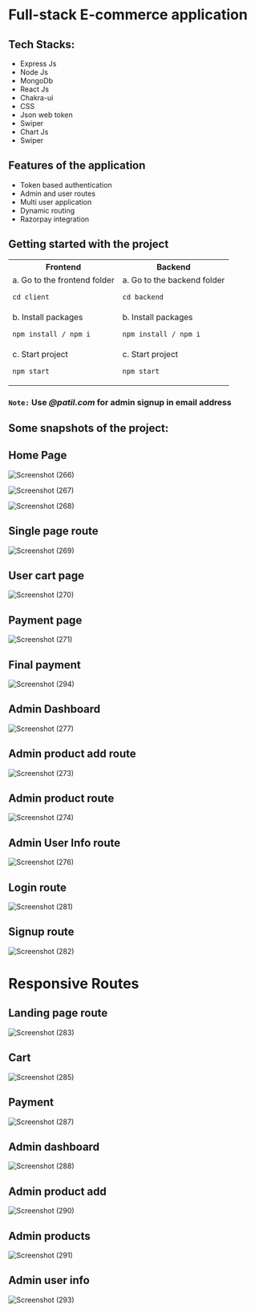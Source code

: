 # Full-stack E-commerce application

## Tech Stacks:
<ul>
    <li>Express Js</li>
    <li>Node Js</li>
    <li>MongoDb</li>
    <li>React Js</li>
    <li>Chakra-ui</li>
    <li>CSS</li>
    <li>Json web token</li>
    <li>Swiper</li>
    <li>Chart Js</li>
    <li>Swiper</li>
</ul>

## Features of the application
<ul>
<li>Token based authentication</li>
<li>Admin and user routes</li>
<li>Multi user application</li>
<li>Dynamic routing</li>
<li>Razorpay integration</li>
</ul>

## Getting started with the project

<table>
  <tr>
    <th>Frontend</th>
    <th>Backend</th>
   
  </tr>
  <tr>
    <td>a. Go to the frontend folder
    
  `cd client`</td>
    <td>a. Go to the backend folder

`cd backend`</td>
  </tr>
  <tr>
    <td>b.  Install packages

`npm install / npm i`
</td>
    <td>b. Install packages

`npm install / npm i`</td>
  </tr>
   <tr>
    <td>c. Start project

`npm start`</td>
    <td>c. Start project

`npm start`</td>

  </tr>
  
</table>

 ###  `Note:` Use *@patil.com* for admin signup in email address

## Some snapshots of the project:

## Home Page
![Screenshot (266)](https://user-images.githubusercontent.com/103261302/223352530-a42bb310-0824-4a4a-955f-36982b8f2557.png)

![Screenshot (267)](https://user-images.githubusercontent.com/103261302/223352554-c664ad23-b99f-4070-b820-cc7712c62a33.png)

![Screenshot (268)](https://user-images.githubusercontent.com/103261302/223352597-950d5b0d-2731-4431-955e-8890e6ae7fb2.png)

## Single page route

![Screenshot (269)](https://user-images.githubusercontent.com/103261302/223352774-73833219-967e-4a28-a92b-ab202ecd8441.png)

## User cart page

![Screenshot (270)](https://user-images.githubusercontent.com/103261302/223352811-91d39616-60a3-4049-b0ed-99ab2db920cc.png)

## Payment page
![Screenshot (271)](https://user-images.githubusercontent.com/103261302/223352854-2200da4f-8298-4e56-b51d-818c56f7857f.png)

## Final payment
![Screenshot (294)](https://user-images.githubusercontent.com/103261302/224130492-e0ba2ac3-4aa1-4e6b-9a95-b8ce0b0131f5.png)

## Admin Dashboard
![Screenshot (277)](https://user-images.githubusercontent.com/103261302/223353257-01eb4948-2657-46c8-956c-0528f10a6f73.png)

## Admin product add route
![Screenshot (273)](https://user-images.githubusercontent.com/103261302/223352953-86703d1b-0966-42b2-908b-f8aa7336db60.png)

## Admin product route
![Screenshot (274)](https://user-images.githubusercontent.com/103261302/223353107-3c27dd92-96fd-4c9f-9164-5cb96b070edd.png)

## Admin User Info route
![Screenshot (276)](https://user-images.githubusercontent.com/103261302/223353159-bed69a79-bade-4d2c-b293-bd2d2415e505.png)

## Login route
![Screenshot (281)](https://user-images.githubusercontent.com/103261302/223353325-c4fb9c58-d129-40bd-ae47-e1e1d5490da0.png)

## Signup route
![Screenshot (282)](https://user-images.githubusercontent.com/103261302/223353399-4b1a6d27-9ef5-48e7-be8a-ffaff12471f2.png)

# Responsive Routes

## Landing page route
![Screenshot (283)](https://user-images.githubusercontent.com/103261302/223353551-4c1916a3-b71a-4261-b2bf-4308cb68bffc.png)

## Cart 
![Screenshot (285)](https://user-images.githubusercontent.com/103261302/223353617-b34ae83b-2a46-4102-a255-ca27ff8e093f.png)

## Payment
![Screenshot (287)](https://user-images.githubusercontent.com/103261302/223353662-aa9e7cd1-e1a6-4250-b18e-9012bea162fc.png)

## Admin dashboard
![Screenshot (288)](https://user-images.githubusercontent.com/103261302/223353719-627d1d38-2f41-4ade-8d5d-335d8130227e.png)

## Admin product add
![Screenshot (290)](https://user-images.githubusercontent.com/103261302/223353799-60faee93-357c-4fc4-8b41-e742c308e8c3.png)

## Admin products
![Screenshot (291)](https://user-images.githubusercontent.com/103261302/223353842-c3c83c36-fcad-42d0-b09d-f458fa4ac8aa.png)

## Admin user info
![Screenshot (293)](https://user-images.githubusercontent.com/103261302/223353886-072ebc98-ab6d-4a82-bcde-09add38362ee.png)

